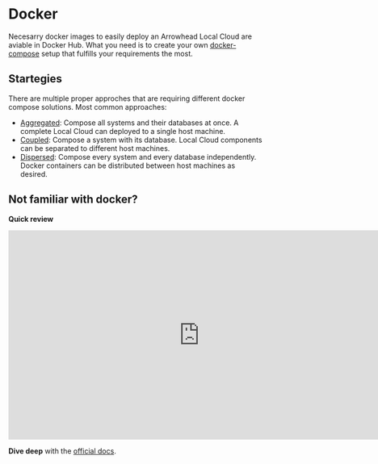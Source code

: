 # Docker

Necesarry docker images to easily deploy an Arrowhead Local Cloud are aviable in Docker Hub. What you need is to create your own [docker-compose](https://docs.docker.com/compose/) setup that fulfills your requirements the most.

## Startegies

There are multiple proper approches that are requiring different docker compose solutions. Most common approaches:

* [Aggregated](./docker/docker_aggregated.md): Compose all systems and their databases at once. A complete Local Cloud can deployed to a single host machine.
* [Coupled](./docker/docker_coupled.md): Compose a system with its database. Local Cloud components can be separated to different host machines.
* [Dispersed](./docker/docker_dispersed.md): Compose every system and every database independently. Docker containers can be distributed between host machines as desired. 

## Not familiar with docker?

**Quick review**

<iframe width="756" height="415" src="https://www.youtube.com/embed/QEzbZKtLi-g?si=Lh7xgx9-XJeBvNng" title="YouTube video player" frameborder="0" allow="accelerometer; autoplay; clipboard-write; encrypted-media; gyroscope; picture-in-picture; web-share" referrerpolicy="strict-origin-when-cross-origin" allowfullscreen></iframe>

**Dive deep** with the [official docs](https://www.docker.com/get-started/).